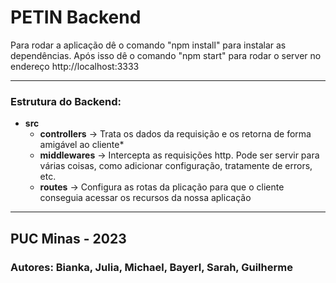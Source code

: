 # PETIN Backend

Para rodar a aplicação dê o comando "npm install" para instalar as dependências. Após isso dê o comando "npm start" para rodar o server no endereço http://localhost:3333

---

### **Estrutura do Backend:**

- **src**
  - **controllers** -> Trata os dados da requisição e os retorna de forma amigável ao cliente\*
  - **middlewares** -> Intercepta as requisições http. Pode ser servir para várias coisas, como adicionar configuração, tratamente de errors, etc.
  - **routes** -> Configura as rotas da plicação para que o cliente conseguia acessar os recursos da nossa aplicação

---

## **PUC Minas - 2023**

### **Autores:** Bianka, Julia, Michael, Bayerl, Sarah, Guilherme
